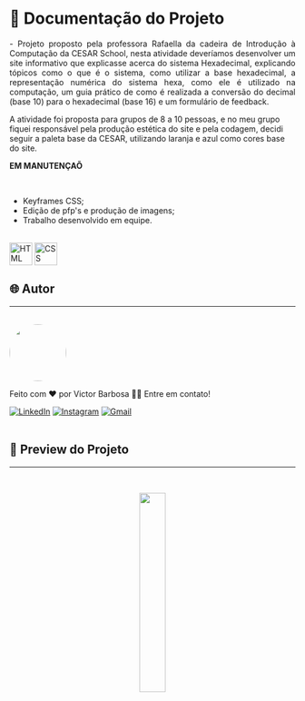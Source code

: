 # 📒 Documentação do Projeto

<p align="justify">
  - Projeto proposto pela professora Rafaella da cadeira de Introdução à Computação da CESAR School, nesta atividade deveríamos desenvolver um site informativo que explicasse acerca do sistema Hexadecimal, explicando tópicos como o que é o sistema, como utilizar a base hexadecimal, a representação numérica do sistema hexa, como ele é utilizado na computação, um guia prático de como é realizada a conversão do decimal (base 10) para o hexadecimal (base 16) e um formulário de feedback.

  A atividade foi proposta para grupos de 8 a 10 pessoas, e no meu grupo fiquei responsável pela produção estética do site e pela codagem, decidi seguir a paleta base da CESAR, utilizando laranja e azul como cores base do site.

  **EM MANUTENÇAÕ**
</p>
<br>

- Keyframes CSS;
- Edição de pfp's e produção de imagens;
- Trabalho desenvolvido em equipe.

<div style="display: inline_block"><br>
  <img align="center" alt="HTML" heigth="30" width="40" src="https://cdn.jsdelivr.net/gh/devicons/devicon@latest/icons/html5/html5-original.svg">
  <img align="center" alt="CSS" heigth="30" width="40" src="https://cdn.jsdelivr.net/gh/devicons/devicon@latest/icons/css3/css3-original.svg">
  <!--img align="center" alt="JS" heigth="30" width="40" src="https://cdn.jsdelivr.net/gh/devicons/devicon@latest/icons/javascript/javascript-original.svg"-->
</div>

## 🌐 Autor
---
<br>

<a href="https://www.linkedin.com/in/victor-santos-01242007111203200607/">
 <img style="border-radius: 50%" src="https://avatars.githubusercontent.com/u/114593367?s=400&u=35dad9c7030300514c27e765de70b83b4073c802&v=4" width="100px;" alt=""/>
</a>


Feito com ❤️ por Victor Barbosa 👋🏽 Entre em contato!

[![LinkedIn](https://img.shields.io/badge/LinkedIn-0077B5?style=for-the-badge&logo=linkedin&logoColor=white)](https://www.linkedin.com/in/victor-santos-01242007111203200607/)
[![Instagram](https://img.shields.io/badge/-Instagram-%23E4405F?style=for-the-badge&logo=instagram&logoColor=white)](https://www.instagram.com/vituisdev/)
[![Gmail](https://img.shields.io/badge/Gmail-333333?style=for-the-badge&logo=gmail&logoColor=red)](mailto:victorb.santos15@gmail.com)
<br>
<br>

## 🔗 Preview do Projeto
---

<br>
<p width="100%" align="center">
  <a href="https://cesar-at-hexadecimal.vercel.app/" target="_blank"><img src="https://img.shields.io/badge/Preview-FF5722?style=for-the-badge&logo=todoist&logoColor=white" width="30%"></a>
</p>
